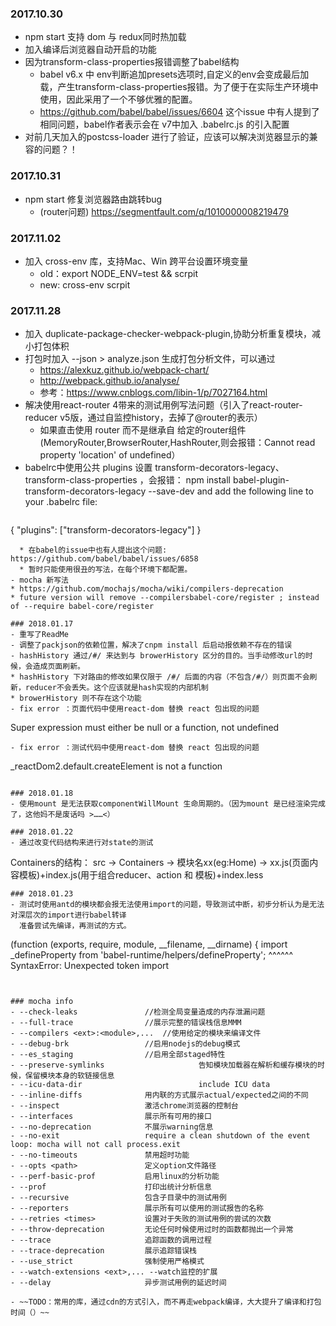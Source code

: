 ### 2017.10.30
- npm start 支持 dom 与 redux同时热加载
- 加入编译后浏览器自动开启的功能
- 因为transform-class-properties报错调整了babel结构
  * babel v6.x 中 env判断追加presets选项时,自定义的env会变成最后加载，产生transform-class-properties报错。为了便于在实际生产环境中使用，因此采用了一个不够优雅的配置。
  * https://github.com/babel/babel/issues/6604 这个issue 中有人提到了相同问题，babel作者表示会在 v7中加入 .babelrc.js 的引入配置
- 对前几天加入的postcss-loader 进行了验证，应该可以解决浏览器显示的兼容的问题？！

### 2017.10.31
- npm start 修复浏览器路由跳转bug
  * (router问题) https://segmentfault.com/q/1010000008219479

### 2017.11.02
- 加入 cross-env 库，支持Mac、Win 跨平台设置环境变量
  * old：export NODE_ENV=test && scrpit
  * new: cross-env scrpit

### 2017.11.28
- 加入 duplicate-package-checker-webpack-plugin,协助分析重复模块，减小打包体积
- 打包时加入 --json > analyze.json 生成打包分析文件，可以通过
  * https://alexkuz.github.io/webpack-chart/
  * http://webpack.github.io/analyse/
  * 参考：https://www.cnblogs.com/libin-1/p/7027164.html
- 解决使用react-router 4带来的测试用例写法问题（引入了react-router-reducer v5版，通过自监控history，去掉了@router的表示）
  * 如果直击使用 router 而不是继承自 给定的router组件(MemoryRouter,BrowserRouter,HashRouter,则会报错：Cannot read property 'location' of undefined）
- babelrc中使用公共 plugins 设置 transform-decorators-legacy、transform-class-properties ，会报错：
	npm install babel-plugin-transform-decorators-legacy --save-dev
	and add the following line to your .babelrc file:
	```
{
		"plugins": ["transform-decorators-legacy"]
}
  ```
	* 在babel的issue中也有人提出这个问题: https://github.com/babel/babel/issues/6858
	* 暂时只能使用很丑的写法，在每个环境下都配置。
- mocha 新写法
  * https://github.com/mochajs/mocha/wiki/compilers-deprecation
  * future version will remove --compilersbabel-core/register ; instead of --require babel-core/register

### 2018.01.17
- 重写了ReadMe
- 调整了packjson的依赖位置，解决了cnpm install 后启动报依赖不存在的错误
- hashHistory 通过/#/ 来达到与 browerHistory 区分的目的。当手动修改url的时候，会造成页面刷新。
  * hashHistory 下对路由的修改如果仅限于 /#/ 后面的内容（不包含/#/）则页面不会刷新，reducer不会丢失。这个应该就是hash实现的内部机制
  * browerHistory 则不存在这个功能
- fix error ：页面代码中使用react-dom 替换 react 包出现的问题
```
  Super expression must either be null or a function, not undefined
```
- fix error ：测试代码中使用react-dom 替换 react 包出现的问题
```
_reactDom2.default.createElement is not a function
```

### 2018.01.18
- 使用mount 是无法获取componentWillMount 生命周期的。（因为mount 是已经渲染完成了，这他妈不是废话吗 >……<）

### 2018.01.22
- 通过改变代码结构来进行对state的测试
```
Containers的结构：
src ->
   Containers ->
     模块名xx(eg:Home) ->
        xx.js(页面内容模板)+index.js(用于组合reducer、action 和 模板)+index.less
```
### 2018.01.23
- 测试时使用antd的模块都会报无法使用import的问题，导致测试中断，初步分析认为是无法对深层次的import进行babel转译
  准备尝试先编译，再测试的方式。
```
(function (exports, require, module, __filename, __dirname) { import _defineProperty from 'babel-runtime/helpers/defineProperty';
                                                              ^^^^^^
SyntaxError: Unexpected token import
```


### mocha info
- --check-leaks               //检测全局变量造成的内存泄漏问题
- --full-trace                //展示完整的错误栈信息MMM
- --compilers <ext>:<module>,...  //使用给定的模块来编译文件
- --debug-brk                 //启用nodejs的debug模式
- --es_staging                //启用全部staged特性
- --preserve-symlinks                     告知模块加载器在解析和缓存模块的时候，保留模块本身的软链接信息
- --icu-data-dir                          include ICU data
- --inline-diffs              用内联的方式展示actual/expected之间的不同
- --inspect                   激活chrome浏览器的控制台
- --interfaces                展示所有可用的接口
- --no-deprecation            不展示warning信息
- --no-exit                   require a clean shutdown of the event loop: mocha will not call process.exit
- --no-timeouts               禁用超时功能
- --opts <path>               定义option文件路径
- --perf-basic-prof           启用linux的分析功能
- --prof                      打印出统计分析信息
- --recursive                 包含子目录中的测试用例
- --reporters                 展示所有可以使用的测试报告的名称
- --retries <times>           设置对于失败的测试用例的尝试的次数
- --throw-deprecation         无论任何时候使用过时的函数都抛出一个异常
- --trace                     追踪函数的调用过程
- --trace-deprecation         展示追踪错误栈
- --use_strict                强制使用严格模式
- --watch-extensions <ext>,... --watch监控的扩展
- --delay                     异步测试用例的延迟时间

- ~~TODO：常用的库，通过cdn的方式引入，而不再走webpack编译，大大提升了编译和打包时间（）~~
